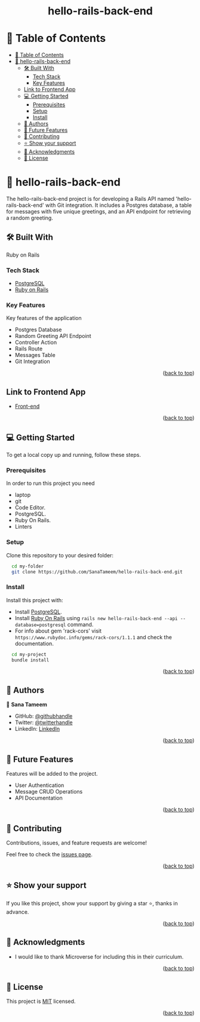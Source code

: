 <a name="readme-top"></a>

<div align="center">

  <h1><b>hello-rails-back-end</b></h1>

</div>

<!-- TABLE OF CONTENTS -->

# 📗 Table of Contents

- [📗 Table of Contents](#-table-of-contents)
- [📖 hello-rails-back-end ](#-hello-rails-back-end-)
  - [🛠 Built With ](#-built-with-)
    - [Tech Stack ](#tech-stack-)
    - [Key Features ](#key-features-)
  - [Link to Frontend App](#link-to-frontend-app)
  - [💻 Getting Started ](#-getting-started-)
    - [Prerequisites](#prerequisites)
    - [Setup](#setup)
    - [Install](#install)
  - [👥 Authors ](#-authors-)
  - [🔭 Future Features ](#-future-features-)
  - [🤝 Contributing ](#-contributing-)
  - [⭐️ Show your support ](#️-show-your-support-)
  - [🙏 Acknowledgments ](#-acknowledgments-)
  - [📝 License ](#-license-)

<!-- PROJECT DESCRIPTION -->

# 📖 hello-rails-back-end <a name="about-project"></a>

The hello-rails-back-end project is for developing a Rails API named 'hello-rails-back-end' with Git integration. It includes a Postgres database, a table for messages with five unique greetings, and an API endpoint for retrieving a random greeting.

## 🛠 Built With <a name="built-with"></a>
Ruby on Rails

### Tech Stack <a name="tech-stack"></a>

- <a href="https://www.postgresql.org/">PostgreSQL</a>
- <a href="https://rubyonrails.org/">Ruby on Rails</a>

<!-- Features -->

### Key Features <a name="key-features"></a>

Key features of the application

- Postgres Database
- Random Greeting API Endpoint
- Controller Action
- Rails Route
- Messages Table
- Git Integration

<p align="right">(<a href="#readme-top">back to top</a>)</p>

<!-- Frontend Link -->

## Link to Frontend App

- [Front-end](https://github.com/SanaTameem/hello-react-front-end.git)

<p align="right">(<a href="#readme-top">back to top</a>)</p>

<!-- GETTING STARTED -->

## 💻 Getting Started <a name="getting-started"></a>

To get a local copy up and running, follow these steps.

### Prerequisites

In order to run this project you need
- laptop
- git
- Code Editor.
- PostgreSQL.
- Ruby On Rails.
- Linters

### Setup

Clone this repository to your desired folder:

```sh
  cd my-folder
  git clone https://github.com/SanaTameem/hello-rails-back-end.git
```

### Install

Install this project with:

- Install <a href="https://www.postgresql.org/">PostgreSQL</a>.
- Install <a href="https://rubyonrails.org/">Ruby On Rails</a> using `rails new hello-rails-back-end --api --database=postgresql` command.
- For info about gem 'rack-cors' visit `https://www.rubydoc.info/gems/rack-cors/1.1.1` and check the documentation.
```sh
  cd my-project
  bundle install
```

<p align="right">(<a href="#readme-top">back to top</a>)</p>

<!-- AUTHORS -->

## 👥 Authors <a name="authors"></a>

👤 **Sana Tameem**

- GitHub: [@githubhandle](https://github.com/SanaTameem)
- Twitter: [@twitterhandle](https://twitter.com/sana_tameem)
- LinkedIn: [LinkedIn](https://www.linkedin.com/in/sana-tameem/)
  
<p align="right">(<a href="#readme-top">back to top</a>)</p>

<!-- FUTURE FEATURES -->

## 🔭 Future Features <a name="future-features"></a>

Features will be added to the project.

- User Authentication
- Message CRUD Operations
- API Documentation

<p align="right">(<a href="#readme-top">back to top</a>)</p>

<!-- CONTRIBUTING -->

## 🤝 Contributing <a name="contributing"></a>

Contributions, issues, and feature requests are welcome!

Feel free to check the [issues page](https://github.com/SanaTameem/hello-rails-back-end/issues).

<p align="right">(<a href="#readme-top">back to top</a>)</p>

<!-- SUPPORT -->

## ⭐️ Show your support <a name="support"></a>

If you like this project, show your support by giving a star ⭐️, thanks in advance.

<p align="right">(<a href="#readme-top">back to top</a>)</p>

<!-- ACKNOWLEDGEMENTS -->

## 🙏 Acknowledgments <a name="acknowledgements"></a>

- I would like to thank Microverse for including this in their curriculum.

<p align="right">(<a href="#readme-top">back to top</a>)</p>

<!-- LICENSE -->

## 📝 License <a name="license"></a>

This project is [MIT]() licensed.

<p align="right">(<a href="#readme-top">back to top</a>)</p>